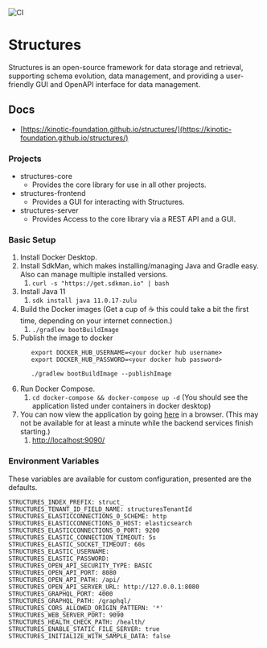 ![CI](https://github.com/kinotic-foundation/structures/actions/workflows/gradle-build.yml/badge.svg?branch=develop)

# Structures
Structures is an open-source framework for data storage and retrieval, supporting schema evolution, data management, and providing a user-friendly GUI and OpenAPI interface for data management.

## Docs
* [https://kinotic-foundation.github.io/structures/](https://kinotic-foundation.github.io/structures/)

### Projects
* structures-core
  * Provides the core library for use in all other projects.
* structures-frontend
  * Provides a GUI for interacting with Structures.
* structures-server
  * Provides Access to the core library via a REST API and a GUI.



### Basic Setup
1. Install Docker Desktop.
2. Install SdkMan, which makes installing/managing Java and Gradle easy.  Also can manage multiple installed versions.
   1. `curl -s "https://get.sdkman.io" | bash`
3. Install Java 11
   1. `sdk install java 11.0.17-zulu`
4. Build the Docker images (Get a cup of :coffee: this could take a bit the first time, depending on your internet connection.)
   1. `./gradlew bootBuildImage`
5. Publish the image to docker 
   ```shell
      export DOCKER_HUB_USERNAME=<your docker hub username>
      export DOCKER_HUB_PASSWORD=<your docker hub password>
   
      ./gradlew bootBuildImage --publishImage
    ```
6. Run Docker Compose.
   1. `cd docker-compose && docker-compose up -d` (You should see the application listed under containers in docker desktop)
7. You can now view the application by going [here](http://localhost:9090/) in a browser. (This may not be available for at least a minute while the backend services finish starting.)
   1. [http://localhost:9090/](http://localhost:9090/)

### Environment Variables 
These variables are available for custom configuration, presented are the defaults.

```text
STRUCTURES_INDEX_PREFIX: struct_
STRUCTURES_TENANT_ID_FIELD_NAME: structuresTenantId
STRUCTURES_ELASTICCONNECTIONS_0_SCHEME: http
STRUCTURES_ELASTICCONNECTIONS_0_HOST: elasticsearch
STRUCTURES_ELASTICCONNECTIONS_0_PORT: 9200
STRUCTURES_ELASTIC_CONNECTION_TIMEOUT: 5s
STRUCTURES_ELASTIC_SOCKET_TIMEOUT: 60s
STRUCTURES_ELASTIC_USERNAME:
STRUCTURES_ELASTIC_PASSWORD:
STRUCTURES_OPEN_API_SECURITY_TYPE: BASIC
STRUCTURES_OPEN_API_PORT: 8080
STRUCTURES_OPEN_API_PATH: /api/
STRUCTURES_OPEN_API_SERVER_URL: http://127.0.0.1:8080
STRUCTURES_GRAPHQL_PORT: 4000
STRUCTURES_GRAPHQL_PATH: /graphql/
STRUCTURES_CORS_ALLOWED_ORIGIN_PATTERN: '*'
STRUCTURES_WEB_SERVER_PORT: 9090
STRUCTURES_HEALTH_CHECK_PATH: /health/
STRUCTURES_ENABLE_STATIC_FILE_SERVER: true
STRUCTURES_INITIALIZE_WITH_SAMPLE_DATA: false
```

